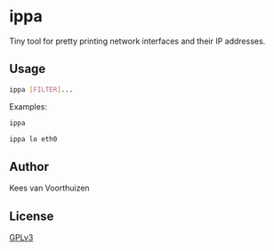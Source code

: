 # ippa

Tiny tool for pretty printing network interfaces and their IP addresses.

## Usage

```bash
ippa [FILTER]...
```

Examples:

```bash
ippa
```

```bash
ippa lo eth0
```

## Author

Kees van Voorthuizen

## License

[GPLv3](./LICENSE)
